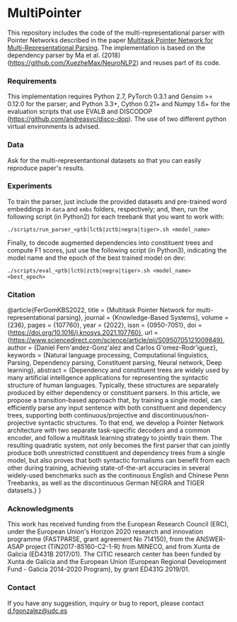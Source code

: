 # MultiPointer
This repository includes the code of the multi-representational parser with Pointer Networks described in the paper [Multitask Pointer Network for Multi-Representational Parsing](https://arxiv.org/abs/2009.09730). The implementation is based on the dependency parser by Ma et al. (2018) (https://github.com/XuezheMax/NeuroNLP2) and reuses part of its code.

### Requirements
This implementation requires Python 2.7, PyTorch 0.3.1 and Gensim >= 0.12.0 for the parser; and Python 3.3+, Cython 0.21+ and Numpy 1.6+ for the evaluation scripts that use EVALB and DISCODOP (https://github.com/andreasvc/disco-dop). The use of two different python virtual environments is advised.
  
### Data

Ask for the multi-representantional datasets so that you can easily reproduce paper's results.

### Experiments
To train the parser, just include the provided datasets and pre-trained word embeddings in ``data`` and ``embs`` folders, respectively; and, then, run the following script (in Python2) for each treebank that you want to work with:

    ./scripts/run_parser_<ptb|lctb|zctb|negra|tiger>.sh <model_name>

Finally, to decode augmented dependencies into constituent trees and compute F1 scores, just use the following script (in Python3), indicating the model name and the epoch of the best trained model on dev:

    ./scripts/eval_<ptb|lctb|zctb|negra|tiger>.sh <model_name> <best_epoch>

### Citation

  @article{FerGomKBS2022,
  title = {Multitask Pointer Network for multi-representational parsing},
  journal = {Knowledge-Based Systems},
  volume = {236},
  pages = {107760},
  year = {2022},
  issn = {0950-7051},
  doi = {https://doi.org/10.1016/j.knosys.2021.107760},
  url = {https://www.sciencedirect.com/science/article/pii/S0950705121009849},
  author = {Daniel Fern\'andez-Gonz\'alez and Carlos G\'omez-Rodr\'iguez},
  keywords = {Natural language processing, Computational linguistics, Parsing, Dependency parsing, Constituent parsing, Neural network, Deep learning},
  abstract = {Dependency and constituent trees are widely used by many artificial intelligence applications for representing the syntactic structure of human languages. Typically, these structures are separately produced by either dependency or constituent parsers. In this article, we propose a transition-based approach that, by training a single model, can efficiently parse any input sentence with both constituent and dependency trees, supporting both continuous/projective and discontinuous/non-projective syntactic structures. To that end, we develop a Pointer Network architecture with two separate task-specific decoders and a common encoder, and follow a multitask learning strategy to jointly train them. The resulting quadratic system, not only becomes the first parser that can jointly produce both unrestricted constituent and dependency trees from a single model, but also proves that both syntactic formalisms can benefit from each other during training, achieving state-of-the-art accuracies in several widely-used benchmarks such as the continuous English and Chinese Penn Treebanks, as well as the discontinuous German NEGRA and TIGER datasets.}
  }
    
### Acknowledgments
This work has received funding from the European Research Council (ERC), under the European Union's Horizon 2020 research and innovation programme (FASTPARSE, grant agreement No 714150), from the ANSWER-ASAP project (TIN2017-85160-C2-1-R) from MINECO, and from Xunta de Galicia (ED431B 2017/01). The CITIC research center has been funded by Xunta de Galicia and the European Union (European Regional Development Fund - Galicia 2014-2020 Program), by grant ED431G 2019/01.

### Contact
If you have any suggestion, inquiry or bug to report, please contact d.fgonzalez@udc.es
